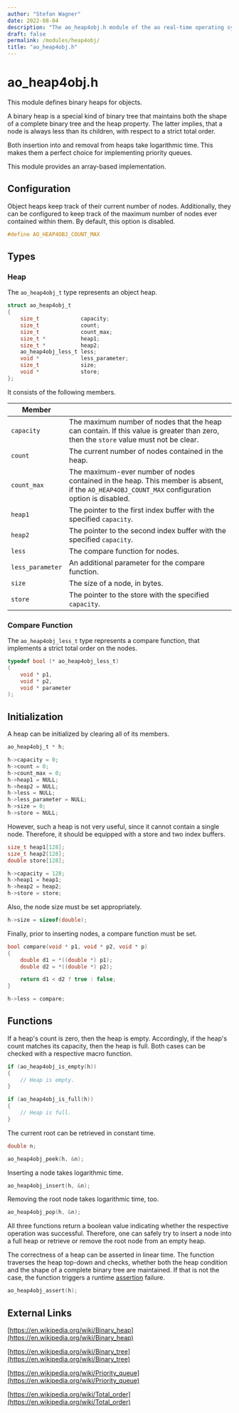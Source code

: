 ```yaml
---
author: "Stefan Wagner"
date: 2022-08-04
description: "The ao_heap4obj.h module of the ao real-time operating system."
draft: false
permalink: /modules/heap4obj/
title: "ao_heap4obj.h"
---
```


# ao_heap4obj.h

This module defines binary heaps for objects.

A binary heap is a special kind of binary tree that maintains both the shape of a complete binary tree and the heap property. The latter implies, that a node is always less than its children, with respect to a strict total order. 

Both insertion into and removal from heaps take logarithmic time. This makes them a perfect choice for implementing priority queues.

This module provides an array-based implementation.

## Configuration

Object heaps keep track of their current number of nodes. Additionally, they can be configured to keep track of the maximum number of nodes ever contained within them. By default, this option is disabled.

```c
#define AO_HEAP4OBJ_COUNT_MAX
```

## Types

### Heap

The `ao_heap4obj_t` type represents an object heap.

```c
struct ao_heap4obj_t
{
    size_t             capacity;
    size_t             count;
    size_t             count_max;
    size_t *           heap1;
    size_t *           heap2;
    ao_heap4obj_less_t less;
    void *             less_parameter;
    size_t             size;
    void *             store;
};
```

It consists of the following members.

| Member | |
|--------|-|
| `capacity` | The maximum number of nodes that the heap can contain. If this value is greater than zero, then the `store` value must not be clear. |
| `count` | The current number of nodes contained in the heap. |
| `count_max` | The maximum-ever number of nodes contained in the heap. This member is absent, if the `AO_HEAP4OBJ_COUNT_MAX` configuration option is disabled. |
| `heap1` | The pointer to the first index buffer with the specified `capacity`. |
| `heap2` | The pointer to the second index buffer with the specified `capacity`. |
| `less` | The compare function for nodes. |
| `less_parameter` | An additional parameter for the compare function. |
| `size` | The size of a node, in bytes. |
| `store` | The pointer to the store with the specified `capacity`. |

### Compare Function

The `ao_heap4obj_less_t` type represents a compare function, that implements a strict total order on the nodes.

```c
typedef bool (* ao_heap4obj_less_t)
(
    void * p1,
    void * p2,
    void * parameter
);
```

## Initialization

A heap can be initialized by clearing all of its members.

```c
ao_heap4obj_t * h;
```

```c
h->capacity = 0;
h->count = 0;
h->count_max = 0;
h->heap1 = NULL;
h->heap2 = NULL;
h->less = NULL;
h->less_parameter = NULL;
h->size = 0;
h->store = NULL;
```

However, such a heap is not very useful, since it cannot contain a single node. Therefore, it should be equipped with a store and two index buffers.

```c
size_t heap1[128];
size_t heap2[128];
double store[128];
```

```c
h->capacity = 128;
h->heap1 = heap1;
h->heap2 = heap2;
h->store = store;
```

 Also, the node size must be set appropriately.

 ```c
 h->size = sizeof(double);
 ```

Finally, prior to inserting nodes, a compare function must be set.

```c
bool compare(void * p1, void * p2, void * p)
{
    double d1 = *((double *) p1);
    double d2 = *((double *) p2);

    return d1 < d2 ? true : false;
}
```

```c
h->less = compare;
```

## Functions

If a heap's count is zero, then the heap is empty. Accordingly, if the heap's count matches its capacity, then the heap is full. Both cases can be checked with a respective macro function.

```c
if (ao_heap4obj_is_empty(h))
{
    // Heap is empty.
}
```

```c
if (ao_heap4obj_is_full(h))
{
    // Heap is full.
}
```

The current root can be retrieved in constant time.

```c
double n;
```

```c
ao_heap4obj_peek(h, &n);
```

Inserting a node takes logarithmic time.

```c
ao_heap4obj_insert(h, &n);
```

Removing the root node takes logarithmic time, too.

```c
ao_heap4obj_pop(h, &n);
```

All three functions return a boolean value indicating whether the respective operation was successful. Therefore, one can safely try to insert a node into a full heap or retrieve or remove the root node from an empty heap.

The correctness of a heap can be asserted in linear time. The function traverses the heap top-down and checks, whether both the heap condition and the shape of a complete binary tree are maintained. If that is not the case, the function triggers a runtime [assertion](../assertions.md) failure.

```c
ao_heap4obj_assert(h);
```

## External Links

[https://en.wikipedia.org/wiki/Binary_heap](https://en.wikipedia.org/wiki/Binary_heap)

[https://en.wikipedia.org/wiki/Binary_tree](https://en.wikipedia.org/wiki/Binary_tree)

[https://en.wikipedia.org/wiki/Priority_queue](https://en.wikipedia.org/wiki/Priority_queue)

[https://en.wikipedia.org/wiki/Total_order](https://en.wikipedia.org/wiki/Total_order)
